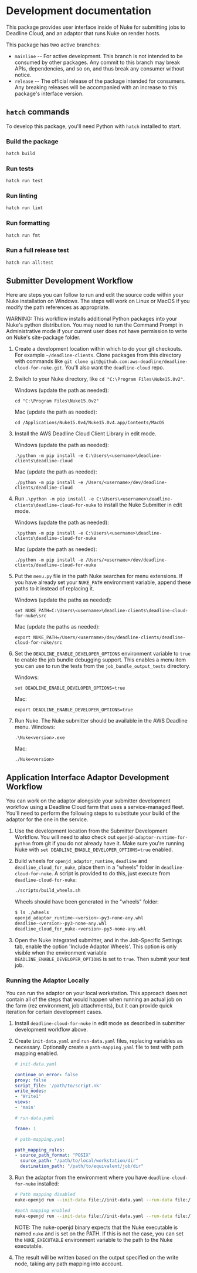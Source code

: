 # Development documentation

This package provides user interface inside of Nuke for submitting jobs to Deadline Cloud, and
an adaptor that runs Nuke on render hosts.

This package has two active branches:

- `mainline` -- For active development. This branch is not intended to be consumed by other packages. Any commit to this branch may break APIs, dependencies, and so on, and thus break any consumer without notice.
- `release` -- The official release of the package intended for consumers. Any breaking releases will be accompanied with an increase to this package's interface version.

## `hatch` commands

To develop this package, you'll need Python with `hatch` installed to start.

### Build the package

```bash
hatch build
```

### Run tests

```bash
hatch run test
```

### Run linting

```bash
hatch run lint
```

### Run formatting

```bash
hatch run fmt
```

### Run a full release test

```bash
hatch run all:test
```

## Submitter Development Workflow

Here are steps you can follow to run and edit the source code within your Nuke installation on Windows. The steps
will work on Linux or MacOS if you modify the path references as appropriate.

WARNING: This workflow installs additional Python packages into your Nuke's python distribution. You may need to run the Command Prompt in Administrative mode if your current user does not have permission to write on Nuke's site-package folder.

1. Create a development location within which to do your git checkouts. For example `~/deadline-clients`. Clone packages from this directory with commands like `git clone git@github.com:aws-deadline/deadline-cloud-for-nuke.git`. You'll also want the `deadline-cloud` repo.
1. Switch to your Nuke directory, like `cd "C:\Program Files\Nuke15.0v2"`.

   Windows (update the path as needed):
   ```
   cd "C:\Program Files\Nuke15.0v2"
   ```

   Mac (update the path as needed):
   ```
   cd /Applications/Nuke15.0v4/Nuke15.0v4.app/Contents/MacOS
   ```
1. Install the AWS Deadline Cloud Client Library in edit mode.

   Windows (update the path as needed):
   ```
   .\python -m pip install -e C:\Users\<username>\deadline-clients\deadline-cloud
   ```

   Mac (update the path as needed):
   ```
   ./python -m pip install -e /Users/<username>/dev/deadline-clients/deadline-cloud
   ```
1. Run `.\python -m pip install -e C:\Users\<username>\deadline-clients\deadline-cloud-for-nuke` to install the Nuke Submitter in edit mode.

   Windows (update the path as needed):
   ```
   .\python -m pip install -e C:\Users\<username>\deadline-clients\deadline-cloud-for-nuke
   ```

   Mac (update the path as needed):
   ```
   ./python -m pip install -e /Users/<username>/dev/deadline-clients/deadline-cloud-for-nuke
   ```
1. Put the `menu.py` file in the path Nuke searches for menu extensions. If you have already set your `NUKE_PATH` environment variable, append these paths to it instead of replacing it.

   Windows (update the paths as needed):
   ```
   set NUKE_PATH=C:\Users\<username>\deadline-clients\deadline-cloud-for-nuke\src
   ```

   Mac (update the paths as needed):
   ```
   export NUKE_PATH=/Users/<username>/dev/deadline-clients/deadline-cloud-for-nuke/src
   ```
1. Set the `DEADLINE_ENABLE_DEVELOPER_OPTIONS` environment variable to `true` to enable the job bundle debugging support. This enables a menu item you can use to run the tests from the `job_bundle_output_tests` directory.

   Windows:
   ```
   set DEADLINE_ENABLE_DEVELOPER_OPTIONS=true
   ```

   Mac:
   ```
   export DEADLINE_ENABLE_DEVELOPER_OPTIONS=true
   ```
1. Run Nuke. The Nuke submitter should be available in the AWS Deadline menu.
   Windows:
   ```
   .\Nuke<version>.exe
   ```

   Mac:
   ```
   ./Nuke<version>
   ```

## Application Interface Adaptor Development Workflow

You can work on the adaptor alongside your submitter development workflow using a Deadline Cloud farm that uses a service-managed fleet. You'll need to perform the following steps to substitute your build of the adaptor for the one in the service.

1. Use the development location from the Submitter Development Workflow. You will need to also check out `openjd-adaptor-runtime-for-python` from git if you do not already have it. Make sure you're running Nuke with `set DEADLINE_ENABLE_DEVELOPER_OPTIONS=true` enabled.
2. Build wheels for `openjd_adaptor_runtime`, `deadline` and `deadline_cloud_for_nuke`, place them in a "wheels" folder in `deadline-cloud-for-nuke`. A script is provided to do this, just execute from `deadline-cloud-for-nuke`:

   ```bash
   ./scripts/build_wheels.sh
   ```

   Wheels should have been generated in the "wheels" folder:

   ```bash
   $ ls ./wheels
   openjd_adaptor_runtime-<version>-py3-none-any.whl
   deadline-<version>-py3-none-any.whl
   deadline_cloud_for_nuke-<version>-py3-none-any.whl
   ```

3. Open the Nuke integrated submitter, and in the Job-Specific Settings tab, enable the option 'Include Adaptor Wheels'. This option is only visible when the environment variable `DEADLINE_ENABLE_DEVELOPER_OPTIONS` is set to `true`. Then submit your test job.

### Running the Adaptor Locally

You can run the adaptor on your local workstation. This approach does not contain all of the steps that would happen when running an actual job on the farm (rez environment, job attachments), but it can provide quick iteration for certain development cases.

1. Install `deadline-cloud-for-nuke` in edit mode as described in submitter development workflow above.
2. Create `init-data.yaml` and `run-data.yaml` files, replacing variables as necessary. Optionally create a `path-mapping.yaml` file to test with path mapping enabled.

   ```yaml
   # init-data.yaml

   continue_on_error: false
   proxy: false
   script_file: '/path/to/script.nk'
   write_nodes:
   - 'Write1'
   views:
   - 'main'
   ```

   ```yaml
   # run-data.yaml

   frame: 1
   ```

   ```yaml
   # path-mapping.yaml

   path_mapping_rules:
   - source_path_format: "POSIX"
     source_path: "/path/to/local/workstation/dir"
     destination_path: "/path/to/equivalent/job/dir"
   ```

3. Run the adaptor from the environment where you have `deadline-cloud-for-nuke` installed:

   ```bash
   # Path mapping disabled
   nuke-openjd run --init-data file://init-data.yaml --run-data file://run-data.yaml

   #path mapping enabled
   nuke-openjd run --init-data file://init-data.yaml --run-data file://run-data.yaml --path-mapping-rules file://path-mapping.yaml
   ```

   NOTE: The nuke-openjd binary expects that the Nuke executable is named `nuke` and is set on the PATH. If this is not the case, you can set the `NUKE_EXECUTABLE` environment variable to the path to the Nuke executable.

4. The result will be written based on the output specified on the write node, taking any path mapping into account.

